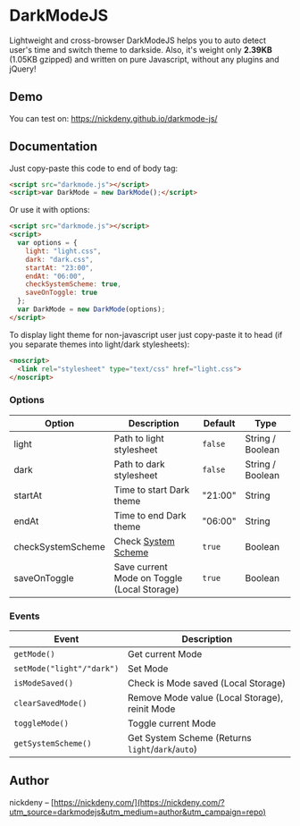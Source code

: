 # DarkModeJS
Lightweight and cross-browser DarkModeJS helps you to auto detect user's time and switch theme to darkside. Also, it's weight only **2.39KB** (1.05KB gzipped) and written on pure Javascript, without any plugins and jQuery!

## Demo
You can test on: https://nickdeny.github.io/darkmode-js/

## Documentation
Just copy-paste this code to end of body tag:
```html
<script src="darkmode.js"></script>
<script>var DarkMode = new DarkMode();</script>
```

Or use it with options:
```html
<script src="darkmode.js"></script>
<script>
  var options = {
    light: "light.css",
    dark: "dark.css",
    startAt: "23:00",
    endAt: "06:00",
    checkSystemScheme: true,
    saveOnToggle: true
  };
  var DarkMode = new DarkMode(options);
</script>
```

To display light theme for non-javascript user just copy-paste it to head (if you separate themes into light/dark stylesheets):
```html
<noscript>
  <link rel="stylesheet" type="text/css" href="light.css">
</noscript>
```

### Options
Option | Description | Default | Type
--- | --- | --- | ---
light | Path to light stylesheet | `false` | String / Boolean
dark | Path to dark stylesheet | `false` | String / Boolean
startAt | Time to start Dark theme | "21:00" | String
endAt | Time to end Dark theme | "06:00" | String
checkSystemScheme | Check [System Scheme](https://developer.mozilla.org/en-US/docs/Web/CSS/@media/prefers-color-scheme) | `true` | Boolean
saveOnToggle | Save current Mode on Toggle (Local Storage) | `true` | Boolean

### Events
Event | Description
--- | ---
`getMode()` | Get current Mode
`setMode("light"/"dark")` | Set Mode
`isModeSaved()` | Check is Mode saved (Local Storage)
`clearSavedMode()` | Remove Mode value (Local Storage), reinit Mode
`toggleMode()` | Toggle current Mode
`getSystemScheme()` | Get System Scheme (Returns `light`/`dark`/`auto`)

## Author
nickdeny – [https://nickdeny.com/](https://nickdeny.com/?utm_source=darkmodejs&utm_medium=author&utm_campaign=repo)
